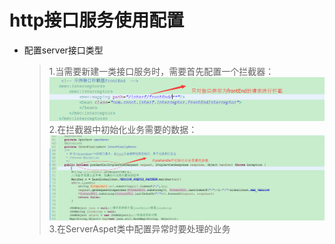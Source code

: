 # http接口服务使用配置

* 配置server接口类型
  > 1.当需要新建一类接口服务时，需要首先配置一个拦截器：  
  > ![](/assets/httplangjieqipeizhi.png)  
  > 2.在拦截器中初始化业务需要的数据：  
  > ![](/assets/interceptor.png)
  > 3.在ServerAspet类中配置异常时要处理的业务
  > 



